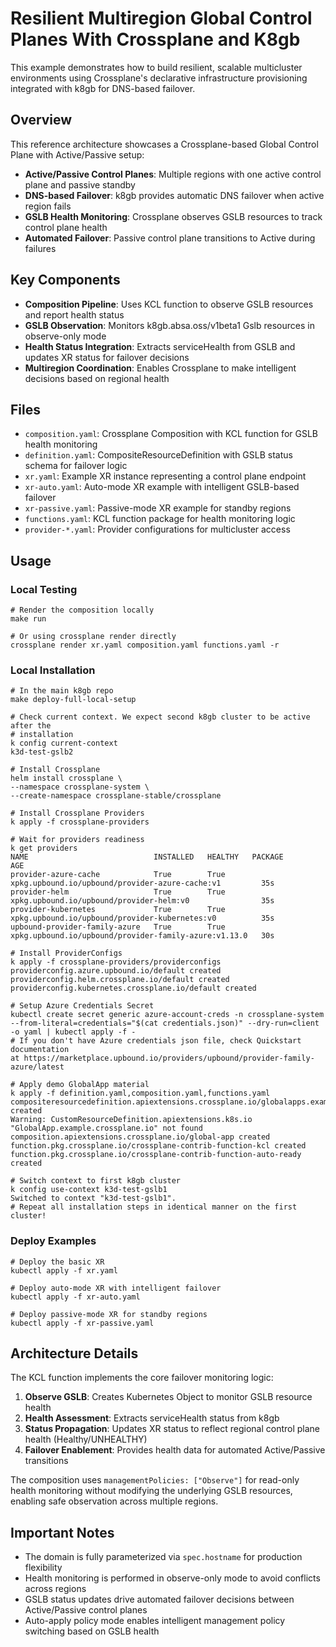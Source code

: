 # Resilient Multiregion Global Control Planes With Crossplane and K8gb

This example demonstrates how to build resilient, scalable multicluster environments using Crossplane's declarative infrastructure provisioning integrated with k8gb for DNS-based failover.

## Overview

This reference architecture showcases a Crossplane-based Global Control Plane with Active/Passive setup:

- **Active/Passive Control Planes**: Multiple regions with one active control plane and passive standby
- **DNS-based Failover**: k8gb provides automatic DNS failover when active region fails
- **GSLB Health Monitoring**: Crossplane observes GSLB resources to track control plane health
- **Automated Failover**: Passive control plane transitions to Active during failures

## Key Components

- **Composition Pipeline**: Uses KCL function to observe GSLB resources and report health status
- **GSLB Observation**: Monitors k8gb.absa.oss/v1beta1 Gslb resources in observe-only mode
- **Health Status Integration**: Extracts serviceHealth from GSLB and updates XR status for failover decisions
- **Multiregion Coordination**: Enables Crossplane to make intelligent decisions based on regional health

## Files

- `composition.yaml`: Crossplane Composition with KCL function for GSLB health monitoring
- `definition.yaml`: CompositeResourceDefinition with GSLB status schema for failover logic
- `xr.yaml`: Example XR instance representing a control plane endpoint
- `xr-auto.yaml`: Auto-mode XR example with intelligent GSLB-based failover
- `xr-passive.yaml`: Passive-mode XR example for standby regions
- `functions.yaml`: KCL function package for health monitoring logic
- `provider-*.yaml`: Provider configurations for multicluster access

## Usage

### Local Testing

```shell
# Render the composition locally
make run

# Or using crossplane render directly
crossplane render xr.yaml composition.yaml functions.yaml -r
```

### Local Installation

```
# In the main k8gb repo
make deploy-full-local-setup
```

```
# Check current context. We expect second k8gb cluster to be active after the
# installation
k config current-context
k3d-test-gslb2
```

```
# Install Crossplane
helm install crossplane \
--namespace crossplane-system \
--create-namespace crossplane-stable/crossplane
```

```
# Install Crossplane Providers
k apply -f crossplane-providers
```

```
# Wait for providers readiness
k get providers
NAME                            INSTALLED   HEALTHY   PACKAGE                                                 AGE
provider-azure-cache            True        True      xpkg.upbound.io/upbound/provider-azure-cache:v1         35s
provider-helm                   True        True      xpkg.upbound.io/upbound/provider-helm:v0                35s
provider-kubernetes             True        True      xpkg.upbound.io/upbound/provider-kubernetes:v0          35s
upbound-provider-family-azure   True        True      xpkg.upbound.io/upbound/provider-family-azure:v1.13.0   30s
```

```
# Install ProviderConfigs
k apply -f crossplane-providers/providerconfigs
providerconfig.azure.upbound.io/default created
providerconfig.helm.crossplane.io/default created
providerconfig.kubernetes.crossplane.io/default created
```

```
# Setup Azure Credentials Secret
kubectl create secret generic azure-account-creds -n crossplane-system --from-literal=credentials="$(cat credentials.json)" --dry-run=client -o yaml | kubectl apply -f -
# If you don't have Azure credentials json file, check Quickstart documentation
at https://marketplace.upbound.io/providers/upbound/provider-family-azure/latest
```

```
# Apply demo GlobalApp material
k apply -f definition.yaml,composition.yaml,functions.yaml
compositeresourcedefinition.apiextensions.crossplane.io/globalapps.example.crossplane.io created
Warning: CustomResourceDefinition.apiextensions.k8s.io "GlobalApp.example.crossplane.io" not found
composition.apiextensions.crossplane.io/global-app created
function.pkg.crossplane.io/crossplane-contrib-function-kcl created
function.pkg.crossplane.io/crossplane-contrib-function-auto-ready created
```

```
# Switch context to first k8gb cluster
k config use-context k3d-test-gslb1
Switched to context "k3d-test-gslb1".
# Repeat all installation steps in identical manner on the first cluster!
```

### Deploy Examples

```shell
# Deploy the basic XR
kubectl apply -f xr.yaml

# Deploy auto-mode XR with intelligent failover
kubectl apply -f xr-auto.yaml

# Deploy passive-mode XR for standby regions
kubectl apply -f xr-passive.yaml
```

## Architecture Details

The KCL function implements the core failover monitoring logic:

1. **Observe GSLB**: Creates Kubernetes Object to monitor GSLB resource health
2. **Health Assessment**: Extracts serviceHealth status from k8gb  
3. **Status Propagation**: Updates XR status to reflect regional control plane health (Healthy/UNHEALTHY)
4. **Failover Enablement**: Provides health data for automated Active/Passive transitions

The composition uses `managementPolicies: ["Observe"]` for read-only health monitoring without modifying the underlying GSLB resources, enabling safe observation across multiple regions.

## Important Notes

- The domain is fully parameterized via `spec.hostname` for production flexibility
- Health monitoring is performed in observe-only mode to avoid conflicts across regions
- GSLB status updates drive automated failover decisions between Active/Passive control planes
- Auto-apply policy mode enables intelligent management policy switching based on GSLB health
